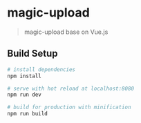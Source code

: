 # magic-upload

> magic-upload base on Vue.js

## Build Setup

``` bash
# install dependencies
npm install

# serve with hot reload at localhost:8080
npm run dev

# build for production with minification
npm run build
```
